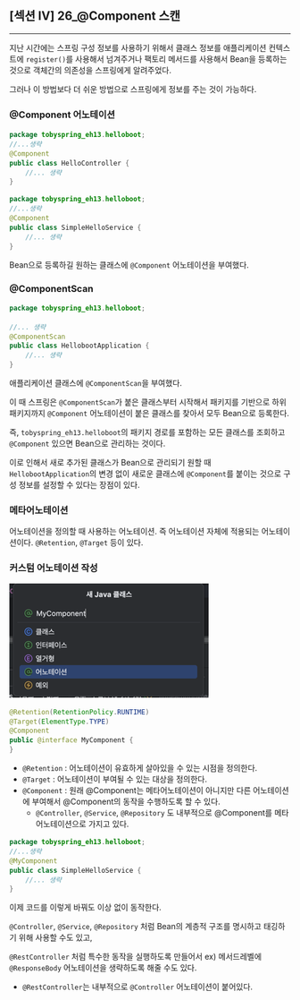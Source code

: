 ## [섹션 IV] 26_@Component 스캔

---

지난 시간에는 스프링 구성 정보를 사용하기 위해서 클래스 정보를 애플리케이션 컨텍스트에 `register()`를 사용해서 넘겨주거나 팩토리 메서드를 사용해서 Bean을 등록하는 것으로 객체간의 의존성을 스프링에게 알려주었다.

그러나 이 방법보다 더 쉬운 방법으로 스프링에게 정보를 주는 것이 가능하다.

### @Component 어노테이션
```java
package tobyspring_eh13.helloboot;
//...생략
@Component
public class HelloController {
    //... 생략
}
```

```java
package tobyspring_eh13.helloboot;
//...생략
@Component
public class SimpleHelloService {
    //... 생략
}
```

Bean으로 등록하길 원하는 클래스에 `@Component` 어노테이션을 부여했다.

### @ComponentScan
```java
package tobyspring_eh13.helloboot;

//... 생략
@ComponentScan
public class HellobootApplication {
    //... 생략
}
```
애플리케이션 클래스에 `@ComponentScan`을 부여했다.

이 때 스프링은 `@ComponentScan`가 붙은 클래스부터 시작해서 패키지를 기반으로 하위 패키지까지 `@Component` 어노테이션이 붙은 클래스를 찾아서 모두 Bean으로 등록한다.

즉, `tobyspring_eh13.helloboot`의 패키지 경로를 포함하는 모든 클래스를 조회하고 `@Component` 있으면 Bean으로 관리하는 것이다.

이로 인해서 새로 추가된 클래스가 Bean으로 관리되기 원할 때 `HellobootApplication`의 변경 없이 새로운 클래스에 `@Component`를 붙이는 것으로 구성 정보를 설정할 수 있다는 장점이 있다.

### 메타어노테이션 
어노테이션을 정의할 때 사용하는 어노테이션. 즉 어노테이션 자체에 적용되는 어노테이션이다.
`@Retention`, `@Target` 등이 있다.

### 커스텀 어노테이션 작성
![MyComponent 어노테이션 작성](../../image/04_26_01.png)
```java
@Retention(RetentionPolicy.RUNTIME)
@Target(ElementType.TYPE)
@Component
public @interface MyComponent {
}
```
- `@Retention` : 어노테이션이 유효하게 살아있을 수 있는 시점을 정의한다.
- `@Target` : 어노테이션이 부여될 수 있는 대상을 정의한다.
- `@Component` : 원래 @Component는 메타어노테이션이 아니지만 다른 어노테이션에 부여해서 @Component의 동작을 수행하도록 할 수 있다.
  - `@Controller`, `@Service`, `@Repository` 도 내부적으로 @Component를 메타어노테이션으로 가지고 있다.

```java
package tobyspring_eh13.helloboot;
//...생략
@MyComponent
public class SimpleHelloService {
    //... 생략
}
```
이제 코드를 이렇게 바꿔도 이상 없이 동작한다.

`@Controller`, `@Service`, `@Repository` 처럼 Bean의 계층적 구조를 명시하고 태깅하기 위해 사용할 수도 있고,

`@RestController` 처럼 특수한 동작을 실행하도록 만들어서 ex) 메서드레벨에 `@ResponseBody` 어노테이션을 생략하도록 해줄 수도 있다.
- `@RestController`는 내부적으로 `@Controller` 어노테이션이 붙어있다. 